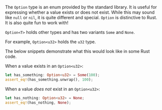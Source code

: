 The `Option` type is an enum provided by the standard library. It is useful for expressing whether a value exists or does not exist.
While this may sound like `null` or `nil`, it is quite different and special.
`Option` is distinctive to Rust. It is also quite fun to work with!

`Option<T>` holds other types and has two variants `Some` and `None`.

For example, `Option<u32>` holds the `u32` type.

The below snippets demonstrate what this would look like in some Rust code.

When a value exists in an `Option<u32>`:
```rust
let has_something: Option<u32> = Some(100);
assert_eq!(has_something.unwrap(), 100);
```

When a value *does not* exist in an `Option<u32>`:
```rust
let has_nothing: Option<u32> = None;
assert_eq!(has_nothing, None);
```
